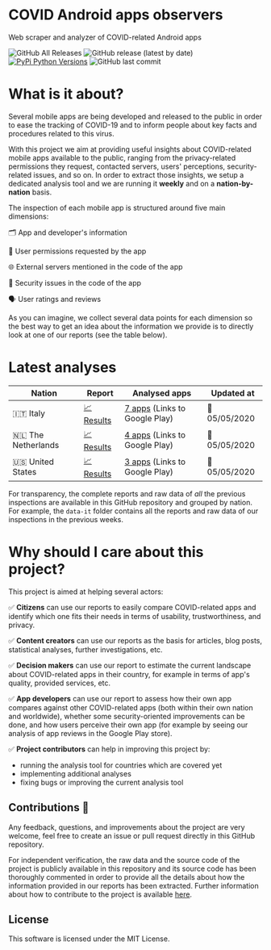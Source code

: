 # COVID Android apps observers
Web scraper and analyzer of COVID-related Android apps

![GitHub All Releases](https://img.shields.io/github/downloads/iivanoo/covid-apps-observer/total)
![GitHub release (latest by date)](https://img.shields.io/github/v/release/iivanoo/covid-apps-observer)
[![PyPi Python Versions](https://img.shields.io/pypi/pyversions/yt2mp3.svg)](https://pypi.python.org/pypi/yt2mp3/)
![GitHub last commit](https://img.shields.io/github/last-commit/iivanoo/covid-apps-observer)

# What is it about?
Several mobile apps are being developed and released to the public in order to ease the tracking of COVID-19 and to inform people about key facts and procedures related to this virus.   

With this project we aim at providing useful insights about COVID-related mobile apps available to the public, ranging from the privacy-related permissions they request, contacted servers, users' perceptions, security-related issues, and so on. In order to extract those insights, we setup a dedicated analysis tool and we are running it **weekly** and on a **nation-by-nation** basis. 

The inspection of each mobile app is structured around five main dimensions:

:card_index_dividers: App and developer's information

:key: User permissions requested by the app

:globe_with_meridians: External servers mentioned in the code of the app

:closed_lock_with_key: Security issues in the code of the app

:speaking_head: User ratings and reviews

As you can imagine, we collect several data points for each dimension so the best way to get an idea about the information we provide is to directly look at one of our reports (see the table below).  

# Latest analyses

| **Nation** | **Report** | **Analysed apps** | **Updated at** | 
|-------------------------|-------------------------|-------------------------|-------------------------|
:it: Italy | [:chart_with_upwards_trend: Results](data_it/reports/report_2020_5_5.md) | [7 apps](https://play.google.com/store/search?q=covid&c=apps&gl=it) (Links to Google Play) | :calendar: 05/05/2020
:netherlands: The Netherlands | [:chart_with_upwards_trend: Results](data_nl/reports/report_2020_5_5.md) | [4 apps](https://play.google.com/store/search?q=covid&c=apps&gl=nl) (Links to Google Play) | :calendar: 05/05/2020
:us: United States | [:chart_with_upwards_trend: Results](data_us/reports/report_2020_5_5.md) | [3 apps](https://play.google.com/store/search?q=covid&c=apps&gl=us) (Links to Google Play) | :calendar: 05/05/2020

For transparency, the complete reports and raw data of _all_ the previous inspections are available in this GitHub repository and grouped by nation. For example, the ``data-it`` folder contains all the reports and raw data of our inspections in the previous weeks.

# Why should I care about this project?

This project is aimed at helping several actors:

:white_check_mark: **Citizens** can use our reports to easily compare COVID-related apps and identify which one fits their needs in terms of usability, trustworthiness, and privacy.

:white_check_mark: **Content creators** can use our reports as the basis for articles, blog posts, statistical analyses, further investigations, etc.

:white_check_mark: **Decision makers** can use our report to estimate the current landscape about COVID-related apps in their country, for example in terms of app's quality, provided services, etc.

:white_check_mark: **App developers** can use our report to assess how their own app compares against other COVID-related apps (both within their own nation and worldwide), whether some security-oriented improvements can be done, and how users perceive their own app (for example by seeing our analysis of app reviews in the Google Play store).

:white_check_mark: **Project contributors** can help in improving this project by:
  - running the analysis tool for countries which are covered yet
  - implementing additional analyses
  - fixing bugs or improving the current analysis tool

## Contributions :rainbow:

Any feedback, questions, and improvements about the project are very welcome, feel free to create an issue or pull request directly in this GitHub repository. 

For independent verification, the raw data and the source code of the project is publicly available in this repository and its source code has been thoroughly commented in order to provide all the details about how the information provided in our reports has been extracted. Further information about how to contribute to the project is available [here](code/).

## License

This software is licensed under the MIT License.

